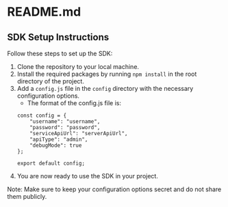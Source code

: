 # README.md

## SDK Setup Instructions

Follow these steps to set up the SDK:

1. Clone the repository to your local machine.
2. Install the required packages by running `npm install` in the root directory of the project.
3. Add a `config.js` file in the `config` directory with the necessary configuration options.
    * The format of the config.js file is:
    ```
    const config = {
        "username": "username",
        "password": "password",
        "serviceApiUrl": "serverApiUrl",
        "apiType": "admin",
        "debugMode": true
    };
    
    export default config;
    ```
4. You are now ready to use the SDK in your project.

Note: Make sure to keep your configuration options secret and do not share them publicly.
